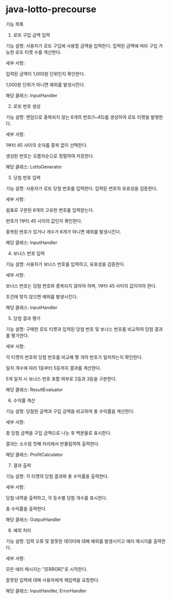# java-lotto-precourse

기능 목록

1. 로또 구입 금액 입력

기능 설명: 사용자가 로또 구입에 사용할 금액을 입력한다. 입력된 금액에 따라 구입 가능한 로또 티켓 수를 계산한다.

세부 사항:

입력된 금액이 1,000원 단위인지 확인한다.

1,000원 단위가 아니면 예외를 발생시킨다.

해당 클래스: InputHandler

2. 로또 번호 생성

기능 설명: 랜덤으로 중복되지 않는 6개의 번호(1~45)를 생성하여 로또 티켓을 발행한다.

세부 사항:

1부터 45 사이의 숫자를 중복 없이 선택한다.

생성된 번호는 오름차순으로 정렬하여 저장한다.

해당 클래스: LottoGenerator

3. 당첨 번호 입력

기능 설명: 사용자가 로또 당첨 번호를 입력한다. 입력된 번호의 유효성을 검증한다.

세부 사항:

쉼표로 구분된 6개의 고유한 번호를 입력받는다.

번호가 1부터 45 사이의 값인지 확인한다.

중복된 번호가 있거나 개수가 6개가 아니면 예외를 발생시킨다.

해당 클래스: InputHandler

4. 보너스 번호 입력

기능 설명: 사용자가 보너스 번호를 입력하고, 유효성을 검증한다.

세부 사항:

보너스 번호는 당첨 번호와 중복되지 않아야 하며, 1부터 45 사이의 값이어야 한다.

조건에 맞지 않으면 예외를 발생시킨다.

해당 클래스: InputHandler

5. 당첨 결과 평가

기능 설명: 구매한 로또 티켓과 입력된 당첨 번호 및 보너스 번호를 비교하여 당첨 결과를 평가한다.

세부 사항:

각 티켓의 번호와 당첨 번호를 비교해 몇 개의 번호가 일치하는지 확인한다.

일치 개수에 따라 1등부터 5등까지 결과를 계산한다.

5개 일치 시 보너스 번호 포함 여부로 2등과 3등을 구분한다.

해당 클래스: ResultEvaluator

6. 수익률 계산

기능 설명: 당첨된 금액과 구입 금액을 비교하여 총 수익률을 계산한다.

세부 사항:

총 당첨 금액을 구입 금액으로 나눈 후 백분율로 표시한다.

결과는 소수점 첫째 자리에서 반올림하여 출력한다.

해당 클래스: ProfitCalculator

7. 결과 출력

기능 설명: 각 티켓의 당첨 결과와 총 수익률을 출력한다.

세부 사항:

당첨 내역을 출력하고, 각 등수별 당첨 개수를 표시한다.

총 수익률을 출력한다.

해당 클래스: OutputHandler

8. 예외 처리

기능 설명: 입력 오류 및 잘못된 데이터에 대해 예외를 발생시키고 에러 메시지를 출력한다.

세부 사항:

모든 에러 메시지는 "[ERROR]"로 시작한다.

잘못된 입력에 대해 사용자에게 재입력을 요청한다.

해당 클래스: InputHandler, ErrorHandler

